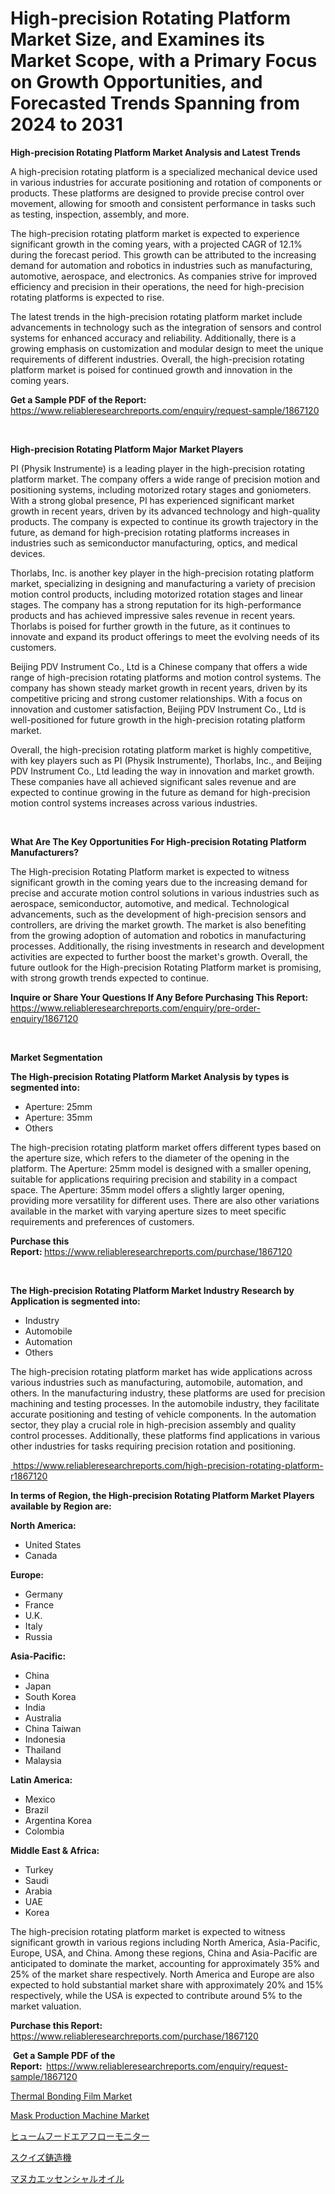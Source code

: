 <p><h1>High-precision Rotating Platform Market Size, and Examines its Market Scope, with a Primary Focus on Growth Opportunities, and Forecasted Trends Spanning from 2024 to 2031</h1></p><p><strong>High-precision Rotating Platform Market Analysis and Latest Trends</strong></p>
<p><p>A high-precision rotating platform is a specialized mechanical device used in various industries for accurate positioning and rotation of components or products. These platforms are designed to provide precise control over movement, allowing for smooth and consistent performance in tasks such as testing, inspection, assembly, and more.</p><p>The high-precision rotating platform market is expected to experience significant growth in the coming years, with a projected CAGR of 12.1% during the forecast period. This growth can be attributed to the increasing demand for automation and robotics in industries such as manufacturing, automotive, aerospace, and electronics. As companies strive for improved efficiency and precision in their operations, the need for high-precision rotating platforms is expected to rise.</p><p>The latest trends in the high-precision rotating platform market include advancements in technology such as the integration of sensors and control systems for enhanced accuracy and reliability. Additionally, there is a growing emphasis on customization and modular design to meet the unique requirements of different industries. Overall, the high-precision rotating platform market is poised for continued growth and innovation in the coming years.</p></p>
<p><strong>Get a Sample PDF of the Report:&nbsp;</strong> <a href="https://www.reliableresearchreports.com/enquiry/request-sample/1867120">https://www.reliableresearchreports.com/enquiry/request-sample/1867120</a></p>
<p>&nbsp;</p>
<p><strong>High-precision Rotating Platform Major Market Players</strong></p>
<p><p>PI (Physik Instrumente) is a leading player in the high-precision rotating platform market. The company offers a wide range of precision motion and positioning systems, including motorized rotary stages and goniometers. With a strong global presence, PI has experienced significant market growth in recent years, driven by its advanced technology and high-quality products. The company is expected to continue its growth trajectory in the future, as demand for high-precision rotating platforms increases in industries such as semiconductor manufacturing, optics, and medical devices.</p><p>Thorlabs, Inc. is another key player in the high-precision rotating platform market, specializing in designing and manufacturing a variety of precision motion control products, including motorized rotation stages and linear stages. The company has a strong reputation for its high-performance products and has achieved impressive sales revenue in recent years. Thorlabs is poised for further growth in the future, as it continues to innovate and expand its product offerings to meet the evolving needs of its customers.</p><p>Beijing PDV Instrument Co., Ltd is a Chinese company that offers a wide range of high-precision rotating platforms and motion control systems. The company has shown steady market growth in recent years, driven by its competitive pricing and strong customer relationships. With a focus on innovation and customer satisfaction, Beijing PDV Instrument Co., Ltd is well-positioned for future growth in the high-precision rotating platform market.</p><p>Overall, the high-precision rotating platform market is highly competitive, with key players such as PI (Physik Instrumente), Thorlabs, Inc., and Beijing PDV Instrument Co., Ltd leading the way in innovation and market growth. These companies have all achieved significant sales revenue and are expected to continue growing in the future as demand for high-precision motion control systems increases across various industries.</p></p>
<p>&nbsp;</p>
<p><strong>What Are The Key Opportunities For High-precision Rotating Platform Manufacturers?</strong></p>
<p><p>The High-precision Rotating Platform market is expected to witness significant growth in the coming years due to the increasing demand for precise and accurate motion control solutions in various industries such as aerospace, semiconductor, automotive, and medical. Technological advancements, such as the development of high-precision sensors and controllers, are driving the market growth. The market is also benefiting from the growing adoption of automation and robotics in manufacturing processes. Additionally, the rising investments in research and development activities are expected to further boost the market's growth. Overall, the future outlook for the High-precision Rotating Platform market is promising, with strong growth trends expected to continue.</p></p>
<p><strong>Inquire or Share Your Questions If Any Before Purchasing This Report:</strong> <a href="https://www.reliableresearchreports.com/enquiry/pre-order-enquiry/1867120">https://www.reliableresearchreports.com/enquiry/pre-order-enquiry/1867120</a></p>
<p>&nbsp;</p>
<p><strong>Market Segmentation</strong></p>
<p><strong>The High-precision Rotating Platform Market Analysis by types is segmented into:</strong></p>
<p><ul><li>Aperture: 25mm</li><li>Aperture: 35mm</li><li>Others</li></ul></p>
<p><p>The high-precision rotating platform market offers different types based on the aperture size, which refers to the diameter of the opening in the platform. The Aperture: 25mm model is designed with a smaller opening, suitable for applications requiring precision and stability in a compact space. The Aperture: 35mm model offers a slightly larger opening, providing more versatility for different uses. There are also other variations available in the market with varying aperture sizes to meet specific requirements and preferences of customers.</p></p>
<p><strong>Purchase this Report:&nbsp;</strong><a href="https://www.reliableresearchreports.com/purchase/1867120">https://www.reliableresearchreports.com/purchase/1867120</a></p>
<p>&nbsp;</p>
<p><strong>The High-precision Rotating Platform Market Industry Research by Application is segmented into:</strong></p>
<p><ul><li>Industry</li><li>Automobile</li><li>Automation</li><li>Others</li></ul></p>
<p><p>The high-precision rotating platform market has wide applications across various industries such as manufacturing, automobile, automation, and others. In the manufacturing industry, these platforms are used for precision machining and testing processes. In the automobile industry, they facilitate accurate positioning and testing of vehicle components. In the automation sector, they play a crucial role in high-precision assembly and quality control processes. Additionally, these platforms find applications in various other industries for tasks requiring precision rotation and positioning.</p></p>
<p><a href="https://www.reliableresearchreports.com/high-precision-rotating-platform-r1867120">&nbsp;https://www.reliableresearchreports.com/high-precision-rotating-platform-r1867120</a></p>
<p><strong>In terms of Region, the High-precision Rotating Platform Market Players available by Region are:</strong></p>
<p>
    <p> <strong> North America: </strong>
        <ul>
            <li>United States</li>
            <li>Canada</li>
        </ul>
        </p> 
    <p> <strong> Europe: </strong>
        <ul>
            <li>Germany</li>
            <li>France</li>
            <li>U.K.</li>
            <li>Italy</li>
            <li>Russia</li>
        </ul>
        </p> 
    <p> <strong> Asia-Pacific: </strong>
        <ul>
            <li>China</li>
            <li>Japan</li>
            <li>South Korea</li>
            <li>India</li>
            <li>Australia</li>
            <li>China Taiwan</li>
            <li>Indonesia</li>
            <li>Thailand</li>
            <li>Malaysia</li>
        </ul>
        </p> 
    <p> <strong> Latin America: </strong>
        <ul>
            <li>Mexico</li>
            <li>Brazil</li>
            <li>Argentina Korea</li>
            <li>Colombia</li>
        </ul>
        </p> 
    <p> <strong> Middle East & Africa: </strong>
        <ul>
            <li>Turkey</li>
            <li>Saudi</li>
            <li>Arabia</li>
            <li>UAE</li>
            <li>Korea</li>
        </ul>
    </p>
    </p>
<p><p>The high-precision rotating platform market is expected to witness significant growth in various regions including North America, Asia-Pacific, Europe, USA, and China. Among these regions, China and Asia-Pacific are anticipated to dominate the market, accounting for approximately 35% and 25% of the market share respectively. North America and Europe are also expected to hold substantial market share with approximately 20% and 15% respectively, while the USA is expected to contribute around 5% to the market valuation.</p></p>
<p><strong>Purchase this Report: </strong><a href="https://www.reliableresearchreports.com/purchase/1867120">https://www.reliableresearchreports.com/purchase/1867120</a></p>
<p>&nbsp;<strong>Get a Sample PDF of the Report:&nbsp;&nbsp;</strong><a href="https://www.reliableresearchreports.com/enquiry/request-sample/1867120">https://www.reliableresearchreports.com/enquiry/request-sample/1867120</a></p>
<p><strong></strong></p>
<p><p><a href="https://issuu.com/reportprime-2/docs/thermal-bonding-film-market-size-2030.pptx">Thermal Bonding Film Market</a></p><p><a href="https://github.com/Sarissaschmalingtr6fz2739/Market-Research-Report-List-2/blob/main/mask-production-machine-market.md">Mask Production Machine Market</a></p><p><a href="https://medium.com/@mt14785/%E3%83%95%E3%83%A5%E3%83%BC%E3%83%A0%E3%83%95%E3%83%BC%E3%83%89%E3%82%A8%E3%82%A2%E3%83%95%E3%83%AD%E3%83%BC%E3%83%A2%E3%83%8B%E3%82%BF%E3%83%BC%E3%81%AE%E5%B8%82%E5%A0%B4%E5%88%86%E6%9E%90%E3%81%A82031%E5%B9%B4%E3%81%BE%E3%81%A7%E3%81%AE%E4%BA%88%E6%B8%AC%E3%81%AE%E3%81%9F%E3%82%81%E3%81%AE%E3%82%B5%E3%82%A4%E3%82%BA%E4%BA%88%E6%B8%AC-54d8eae1247d">ヒュームフードエアフローモニター</a></p><p><a href="https://medium.com/@colbu56546/%E3%82%B9%E3%82%AF%E3%82%A4%E3%83%BC%E3%82%BA%E3%82%AD%E3%83%A3%E3%82%B9%E3%83%86%E3%82%A3%E3%83%B3%E3%82%B0%E6%A9%9F%E3%81%AE%E5%B8%82%E5%A0%B4%E8%A6%8F%E6%A8%A1%E3%81%A8%E5%B8%82%E5%A0%B4%E3%83%88%E3%83%AC%E3%83%B3%E3%83%89-%E5%AE%8C%E5%85%A8%E3%81%AA%E6%A5%AD%E7%95%8C%E6%A6%82%E8%A6%81-2024%E5%B9%B4%E3%81%8B%E3%82%892031%E5%B9%B4%E3%81%BE%E3%81%A7-770be0541577">スクイズ鋳造機</a></p><p><a href="https://github.com/EthanMorar2011/Market-Research-Report-List-1/blob/main/327981343353.md">マヌカエッセンシャルオイル</a></p></p>